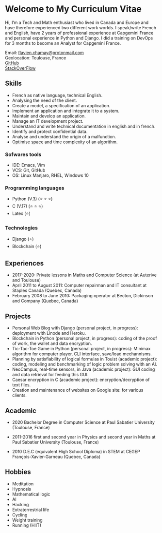 # Welcome to My Curriculum Vitae
Hi, I’m a Tech and Math enthusiast who lived in Canada and Europe and have therefore experienced two different work worlds. I speak/write French and English, have 2 years of professional experience at Capgemini France and personal experience in Python and Django. I did a training on DevOps for 3 months to become an Analyst for Capgemini France.

Email: [flavien.chamay@protonmail.com](mailto:flavien.chamay@protonmail.com) \
Geolocation: Toulouse, France \
[GitHub](https://github.com/flavienChamay) \
[StackOverFlow](https://stackoverflow.com/users/7347010/flavien-chamay?tab=profile)

## Skills 
* French as native language, technical English.
* Analysing the need of the client.
* Create a model, a specification of an application.
* Implement an application and integrate it to a system.
* Maintain and develop an application.
* Manage an IT development project.
* Understand and write technical documentation in english and in french.
* Identify and protect confidential data.
* Analyse and understand the origin of a malfunction.
* Optimise space and time complexity of an algorithm.

### Sofwares tools
* IDE: Emacs, Vim
* VCS: Git, GitHub
* OS: Linux Manjaro, RHEL, Windows 10

### Programming languages
* Python (V.3) (:star: :star: :star:)
* C (V.17) (:star: :star: :star:)
* Latex (:star:)


### Technologies
* Django (:star:)
* Blockchain (:star:)


## Experiences
* 2017-2020: Private lessons in Maths and Computer Science (at Auterive and Toulouse)
* April 2011 to August 2011: Computer repairman and IT consultant at Staples Canada (Quebec, Canada)
* February 2008 to June 2010: Packaging operator at Becton, Dickinson and Company (Quebec, Canada)

## Projects
* Personal Web Blog with Django (personal project, in progress): deployment with Linode and Heroku.
* Blockchain in Python (personal project, in progress): coding of the proof of work, the wallet and data encryption.
* Tic-Tac-Toe Game in Python (personal project, in progress): MInimax algorithm for computer player, CLI interface, save/load mechannisms.  
* Planning by satisfiability of logical formulas in Touist (academic project): coding, modeling and benchmarking of logic problem solving with an AI.
* NeoCampus, real-time sensors, in Java (academic project): GUI coding and data retrieval for feeding this GUI.
* Caesar encryption in C (academic project): encryption/decryption of text files.
* Creation and maintenance of websites on Google site: for various clients.


## Academic

* 2020 Bachelor Degree in Computer Science at Paul Sabatier University (Toulouse, France)

* 2011-2016 first and second year in Physics and second year in Maths at Paul Sabatier University (Toulouse, France)

* 2010 D.E.C (equivalent High School Diploma) in STEM at CEGEP François-Xavier-Garneau (Quebec, Canada)



## Hobbies
* Meditation
* Hypnosis
* Mathematical logic
* AI
* Hacking
* Extraterrestrial life
* Cycling
* Weight training
* Running (HIIT)
